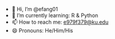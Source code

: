 - 👋 Hi, I’m @efang01
- 🌱 I’m currently learning: R & Python
- 📫 How to reach me: e979f379@ku.edu
- 😄 Pronouns: He/Him/His
